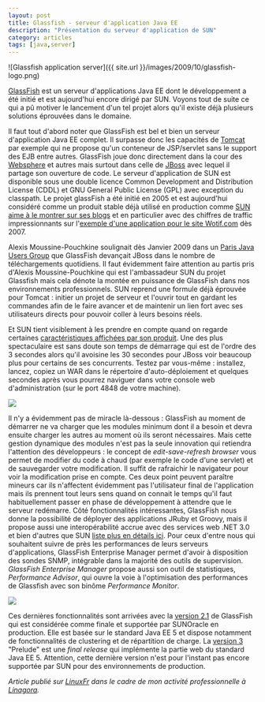 ```yaml
---
layout: post
title: Glassfish - serveur d'application Java EE
description: "Présentation du serveur d'application de SUN"
category: articles
tags: [java,server]
---
```


![Glassfish application server]({{ site.url }}/images/2009/10/glassfish-logo.png)

[GlassFish](https://glassfish.dev.java.net/) est un serveur d'applications Java EE dont le développement a été initié et est aujourd'hui encore dirigé par SUN. Voyons tout de suite ce qui a pû motiver le lancement d'un tel projet alors qu'il existe déjà plusieurs solutions éprouvées dans le domaine. [](http://www.08000linux.com/blogs/files/2009/10/logo-glassfish.png)

Il faut tout d'abord noter que GlassFish est bel et bien un serveur d'application Java EE complet. Il surpasse donc les capacités de [Tomcat](http://tomcat.apache.org/) par exemple qui ne propose qu'un conteneur de JSP/servlet sans le support des EJB entre autres. GlassFish joue donc directement dans la cour des [Websphere](http://www.ibm.com/software/fr/websphere/) et autres mais surtout dans celle de [JBoss](http://www.jboss.org/) avec lequel il partage son ouverture de code. Le serveur d'application de SUN est disponible sous une double licence Common Development and Distribution License (CDDL) et GNU General Public License (GPL) avec exception du classpath. Le projet glassFish a été initié en 2005 et est aujourd'hui considéré comme un produit stable déjà utilisé en production comme [SUN aime à le montrer sur ses blogs](http://blogs.sun.com/stories/) et en particulier avec des chiffres de traffic impressionnants sur l'[exemple d'une application pour le site Wotif.com](http://blogs.sun.com/stories/entry/wotif) dès 2007.

Alexis Moussine-Pouchkine soulignait dès Janvier 2009 dans un [Paris Java Users Group](http://www.touilleur-express.fr/2009/01/14/compte-rendu-de-la-soiree-du-paris-jug-sur-jee6-et-glassfish/) que GlassFish devançait JBoss dans le nombre de téléchargements quotidiens. Il faut évidemment faire attention au partis pris d'Alexis Moussine-Pouchkine qui est l'ambassadeur SUN du projet Glassfish mais cela dénote la montée en puissance de GlassFish dans nos environnements professionnels. SUN reprend une formule déjà éprouvée pour Tomcat : initier un projet de serveur et l'ouvrir tout en gardant les commandes afin de le faire avancer et de maintenir un lien fort avec ses utilisateurs directs pour pouvoir coller à leurs besoins réels.

Et SUN tient visiblement à les prendre en compte quand on regarde certaines [caractéristiques affichées par son produit](http://www.sun.com/software/products/appsrvr/features.xml). Une des plus spectaculaire est sans doute son temps de démarrage qui est de l'ordre des 3 secondes alors qu'il avoisine les 30 secondes pour JBoss voir beaucoup plus pour certains de ses concurrents. Testez par vous-même : installez, lancez, copiez un WAR dans le répertoire d'auto-déploiement et quelques secondes après vous pourrez naviguer dans votre console web d'administration (sur le port 4848 de votre machine).

[![](http://www.08000linux.com/blogs/files/2009/10/glassfish-webapps.png)](http://www.08000linux.com/blogs/files/2009/10/glassfish-webapps.png)

Il n'y a évidemment pas de miracle là-dessous : GlassFish au moment de démarrer ne va charger que les modules minimum dont il a besoin et devra ensuite charger les autres au moment où ils seront nécessaires. Mais cette gestion dynamique des modules n'est pas la seule innovation qui retiendra l'attention des développeurs : le concept de *edit-save-refresh browser* vous permet de modifier du code à chaud (par exemple le code d'une servlet) et de sauvegarder votre modification. Il suffit de rafraichir le navigateur pour voir la modification prise en compte. Ces deux point peuvent paraître mineurs car ils n'affectent évidemment pas l'utilisateur final de l'application mais ils prennent tout leurs sens quand on connait le temps qu'il faut habituellement passer en phase de développement à attendre que le serveur redémarre. Côté fonctionnalités intéressantes, GlassFish nous donne la possibilité de déployer des applications JRuby et Groovy, mais il propose aussi une interopérabilité accrue avec des services web .NET 3.0 et bien d'autres que SUN [liste plus en détails ici](http://www.sun.com/software/products/appsrvr/features.xml). Pour ceux d'entre nous qui souhaitent suivre de près les performances de leurs serveurs d'applications, GlassFish Enterprise Manager permet d'avoir à disposition des sondes SNMP, intégrable dans la majorité des outils de supervision. *GlassFish Enterprise Manager* propose aussi son outil de statistiques, *Performance Advisor*, qui ouvre la voie à l'optimisation des performances de Glassfish avec son binôme *Performance Monitor*.

[![](http://www.08000linux.com/blogs/files/2009/10/glassfish_admin_console_perf11.png)](http://www.08000linux.com/blogs/files/2009/10/glassfish_admin_console_perf11.png)

Ces dernières fonctionnalités sont arrivées avec la [version 2.1](https://glassfish.dev.java.net/public/downloadsindex.html#top) de GlassFish qui est considérée comme finale et supportée par SUNOracle en production. Elle est basée sur le standard Java EE 5 et dispose notamment de fonctionnalités de clustering et de répartition de charge. La [version 3](https://glassfish.dev.java.net/public/downloadsindex.html#top) "Prelude" est une *final release* qui implémente la partie web du standard Java EE 5. Attention, cette dernière version n'est pour l'instant pas encore supportée par SUN pour des environnements de production.

*Article publié sur [LinuxFr](http://linuxfr.org/~galaux/) dans le cadre de mon activité professionnelle à [Linagora](http://linagora.com/).*
